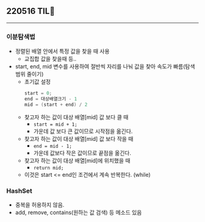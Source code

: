 ## 220516 TIL💭

---
### 이분탐색법
- 정렬된 배열 안에서 특정 값을 찾을 때 사용
	- 교집합 값을 찾을때 등..
- start, end, mid 변수를 사용하여 절반씩 자리를 나눠 값을 찾아 속도가 빠름(탐색 범위 줄이기)
	- 초기값 설정
		```java
		start = 0;
		end = 대상배열크기 - 1
		mid = (start + end) / 2
		```
	- 찾고자 하는 값이 대상 배열[mid] 값 보다 클 때
		- `start = mid + 1;`
		- 가운데 값 보다 큰 값이므로 시작점을 옮긴다.
	- 찾고자 하는 값이 대상 배열[mid] 값 보다 작을 때
		- `end = mid - 1;`
		- 가운데 값보다 작은 값이므로 끝점을 옮긴다.
	- 찾고자 하는 값이 대상 배열[mid]에 위치했을 때
		- `return mid;`
	- 이것은 start <= end인 조건에서 계속 반복한다. (while)

### HashSet
- 중복을 허용하지 않음.
- add, remove, contains(원하는 값 검색) 등 메소드 있음